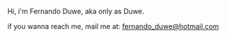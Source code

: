 Hi, i'm Fernando Duwe, aka only as Duwe.

if you wanna reach me, mail me at: fernando_duwe@hotmail.com
